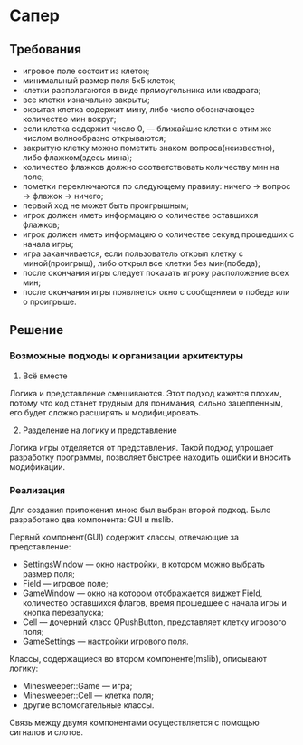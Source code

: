 # Сапер

## Требования

* игровое поле состоит из клеток;
* минимальный размер поля 5x5 клеток;
* клетки располагаются в виде прямоугольника или квадрата;
* все клетки изначально закрыты;
* окрытая клетка содержит мину, либо число обозначающее количество мин вокруг;
* если клетка содержит число 0, — ближайшие клетки с этим же числом волнообразно открываются;
* закрытую клетку можно пометить знаком вопроса(неизвестно), либо флажком(здесь мина);
* количество флажков должно соответствовать количеству мин на поле;
* пометки переключаются по следующему правилу: ничего → вопрос → флажок → ничего;
* первый ход не может быть проигрышным;
* игрок должен иметь информацию о количестве оставшихся флажков;
* игрок должен иметь информацию о количестве секунд прошедших с начала игры;
* игра заканчивается, если пользователь открыл клетку с миной(проигрыш), либо открыл все клетки без мин(победа);
* после окончания игры следует показать игроку расположение всех мин;
* после окончания игры появляется окно с сообщением о победе или о проигрыше.

## Решение

### Возможные подходы к организации архитектуры

1. Всё вместе

Логика и представление смешиваются. Этот подход кажется плохим, потому что код станет трудным для понимания, сильно зацепленным, его будет сложно расширять и модифицировать.

2. Разделение на логику и представление

Логика игры отделяется от представления. Такой подход упрощает разработку программы, позволяет быстрее находить ошибки и вносить модификации.

### Реализация

Для создания приложения мною был выбран второй подход. Было разработано два компонента: GUI и mslib. 

Первый компонент(GUI) содержит классы, отвечающие за представление:

* SettingsWindow — окно настройки, в котором можно выбрать размер поля;
* Field — игровое поле;
* GameWindow — окно на котором отображается виджет Field, количество оставшихся флагов, время прошедшее с начала игры и кнопка перезапуска;
* Cell — дочерний класс QPushButton, представляет клетку игрового поля;
* GameSettings — настройки игрового поля.

Классы, содержащиеся во втором компоненте(mslib), описывают логику:

* Minesweeper::Game — игра;
* Minesweeper::Cell — клетка поля;
* другие вспомогательные классы.

Связь между двумя компонентами осуществляется с помощью сигналов и слотов.

